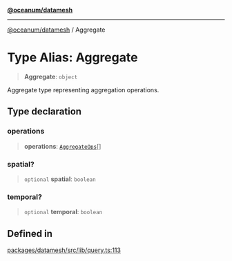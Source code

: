 [**@oceanum/datamesh**](../README.md)

***

[@oceanum/datamesh](../README.md) / Aggregate

# Type Alias: Aggregate

> **Aggregate**: `object`

Aggregate type representing aggregation operations.

## Type declaration

### operations

> **operations**: [`AggregateOps`](AggregateOps.md)[]

### spatial?

> `optional` **spatial**: `boolean`

### temporal?

> `optional` **temporal**: `boolean`

## Defined in

[packages/datamesh/src/lib/query.ts:113](https://github.com/oceanum-io/oceanum-js/blob/434a76394a76820b6be1b553be9d6f05bb5ccb16/packages/datamesh/src/lib/query.ts#L113)
